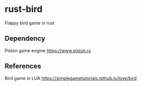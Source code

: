 # rust-bird
Flappy bird game in rust


## Dependency
Piston game engine https://www.piston.rs


## References
Bird game in LUA https://simplegametutorials.github.io/love/bird
